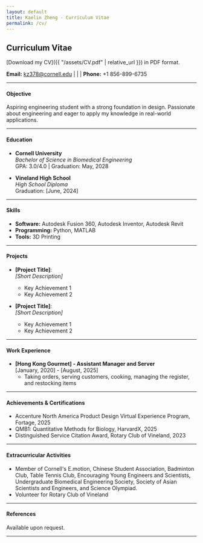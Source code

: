 ```yaml
---
layout: default
title: Kaelin Zheng - Curriculum Vitae
permalink: /cv/
---
```

## Curriculum Vitae

[Download my CV]({{ "/assets/CV.pdf" | relative_url }}) in PDF format.


**Email:** [kz378@cornell.edu](mailto:kz378@cornell.edu) | | | **Phone:** +1 856-899-6735

---

#### Objective
Aspiring engineering student with a strong foundation in design. Passionate about engineering and eager to apply my knowledge in real-world applications.

---

#### Education
- **Cornell University**  
  *Bachelor of Science in Biomedical Engineering*  
  GPA: 3.0/4.0 | Graduation: May, 2028

- **Vineland High School**  
  *High School Diploma*  
  Graduation: [June, 2024]

---

#### Skills
- **Software:** Autodesk Fusion 360, Autodesk Inventor, Autodesk Revit  
- **Programming:** Python, MATLAB  
- **Tools:** 3D Printing

---

#### Projects
- **[Project Title]**:  
  *[Short Description]*  
  - Key Achievement 1  
  - Key Achievement 2  

- **[Project Title]**:  
  *[Short Description]*  
  - Key Achievement 1  
  - Key Achievement 2  

---

#### Work Experience
- **[Hong Kong Gourmet] - Assistant Manager and Server**  
  [January, 2020] - [August, 2025]  
  - Taking orders, serving customers, cooking, managing the register, and restocking items 

---

#### Achievements & Certifications
- Accenture North America Product Design Virtual Experience Program, Fortage, 2025
- QMB1: Quantitative Methods for Biology, HarvardX, 2025
- Distinguished Service Citation Award, Rotary Club of Vineland, 2023 

---

#### Extracurricular Activities
- Member of Cornell's E.motion, Chinese Student Association, Badminton Club, Table Tennis Club, Encouraging Young Engineers and Scientists, Undergraduate Biomedical Engineering Society, Society of Asian Scientists and Engineers, and Science Olympiad.  
- Volunteer for Rotary Club of Vineland  

---

#### References
Available upon request.

---
